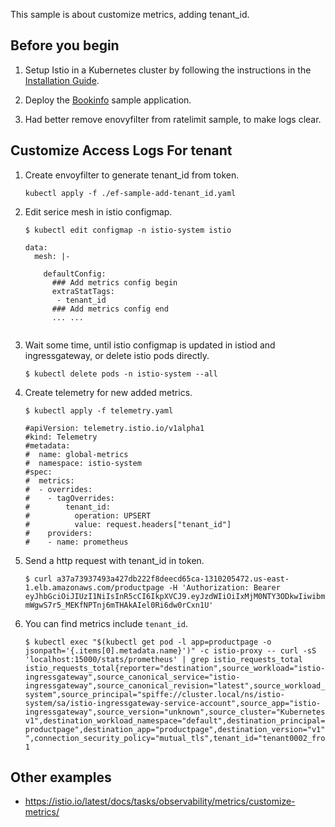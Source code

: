 This sample is about customize metrics, adding tenant_id. 


## Before you begin

1. Setup Istio in a Kubernetes cluster by following the instructions in the
   [Installation Guide](/docs/setup/getting-started/).

1. Deploy the [Bookinfo](https://istio.io/latest/docs/examples/bookinfo/) sample application.

1. Had better remove enovyfilter from ratelimit sample, to make logs clear.


## Customize Access Logs For tenant

1. Create envoyfilter to generate tenant_id from token.
   ```
   kubectl apply -f ./ef-sample-add-tenant_id.yaml
   ```

1. Edit serice mesh in istio configmap.
   ```
   $ kubectl edit configmap -n istio-system istio

   data:
     mesh: |-

       defaultConfig:
         ### Add metrics config begin
         extraStatTags:
          - tenant_id
         ### Add metrics config end  
         ... ...
		 
   ```

1. Wait some time, until istio configmap is updated in istiod and ingressgateway, or delete istio pods directly.
   ```
   $ kubectl delete pods -n istio-system --all
   ```

1. Create telemetry for new added metrics.
   ```
   $ kubectl apply -f telemetry.yaml
   
   #apiVersion: telemetry.istio.io/v1alpha1
   #kind: Telemetry
   #metadata:
   #  name: global-metrics
   #  namespace: istio-system
   #spec:
   #  metrics:
   #  - overrides:
   #    - tagOverrides:
   #        tenant_id:
   #          operation: UPSERT
   #          value: request.headers["tenant_id"] 
   #    providers:
   #    - name: prometheus
   ```

1. Send a http request with tenant_id in token. 
   ```
   $ curl a37a73937493a427db222f8deecd65ca-1310205472.us-east-1.elb.amazonaws.com/productpage -H 'Authorization: Bearer eyJhbGciOiJIUzI1NiIsInR5cCI6IkpXVCJ9.eyJzdWIiOiIxMjM0NTY3ODkwIiwibmFtZSI6IkpvaG4gRG9lIiwidGVuYW50X2lkIjoidGVuYW50MDAwMl9mcm9tdG9rZW4iLCJpYXQiOjE1MTYyMzkwMjJ9.9-mWgwS7r5_MEKfNPTnj6mTHAkAIel0Ri6dw0rCxn1U'
   ```
   
1. You can find metrics include `tenant_id`.
   ```
   $ kubectl exec "$(kubectl get pod -l app=productpage -o jsonpath='{.items[0].metadata.name}')" -c istio-proxy -- curl -sS 'localhost:15000/stats/prometheus' | grep istio_requests_total
   istio_requests_total{reporter="destination",source_workload="istio-ingressgateway",source_canonical_service="istio-ingressgateway",source_canonical_revision="latest",source_workload_namespace="istio-system",source_principal="spiffe://cluster.local/ns/istio-system/sa/istio-ingressgateway-service-account",source_app="istio-ingressgateway",source_version="unknown",source_cluster="Kubernetes",destination_workload="productpage-v1",destination_workload_namespace="default",destination_principal="spiffe://cluster.local/ns/default/sa/bookinfo-productpage",destination_app="productpage",destination_version="v1",destination_service="productpage.default.svc.cluster.local",destination_canonical_service="productpage",destination_canonical_revision="v1",destination_service_name="productpage",destination_service_namespace="default",destination_cluster="Kubernetes",request_protocol="http",response_code="200",grpc_response_status="",response_flags="-",connection_security_policy="mutual_tls",tenant_id="tenant0002_fromtoken"} 1
   ```
 
## Other examples
- https://istio.io/latest/docs/tasks/observability/metrics/customize-metrics/


